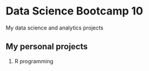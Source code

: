 # Data Science Bootcamp 10
My data science and analytics projects

## My personal projects
1. R programming
